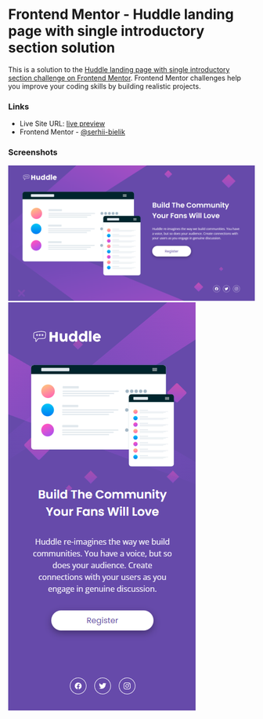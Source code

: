 # Frontend Mentor - Huddle landing page with single introductory section solution

This is a solution to the [Huddle landing page with single introductory section challenge on Frontend Mentor](https://www.frontendmentor.io/challenges/huddle-landing-page-with-a-single-introductory-section-B_2Wvxgi0). Frontend Mentor challenges help you improve your coding skills by building realistic projects.

### Links

- Live Site URL: [live preview](https://serhii-bielik.github.io/fm-huddle-landing-page-with-single-introductory-section/)
- Frontend Mentor - [@serhii-bielik](https://www.frontendmentor.io/profile/serhii-bielik)

### Screenshots

![](./screenshot-desktop.png)
![](./screenshot-mobile.png)
